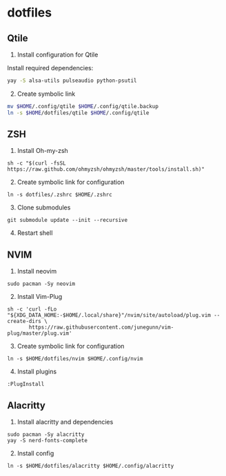 # dotfiles

## Qtile

1. Install configuration for Qtile

Install required dependencies:

```bash
yay -S alsa-utils pulseaudio python-psutil
```

2. Create symbolic link

```bash
mv $HOME/.config/qtile $HOME/.config/qtile.backup
ln -s $HOME/dotfiles/qtile $HOME/.config/qtile
```


## ZSH

1. Install Oh-my-zsh

```
sh -c "$(curl -fsSL https://raw.github.com/ohmyzsh/ohmyzsh/master/tools/install.sh)"
```

2. Create symbolic link for configuration
```
ln -s dotfiles/.zshrc $HOME/.zshrc
```

3. Clone submodules
```
git submodule update --init --recursive
```

4. Restart shell

## NVIM

1. Install neovim
```
sudo pacman -Sy neovim
```

2. Install Vim-Plug
```
sh -c 'curl -fLo "${XDG_DATA_HOME:-$HOME/.local/share}"/nvim/site/autoload/plug.vim --create-dirs \
       https://raw.githubusercontent.com/junegunn/vim-plug/master/plug.vim'
```

3. Create symbolic link for configuration
```
ln -s $HOME/dotfiles/nvim $HOME/.config/nvim
```

4. Install plugins
```
:PlugInstall
```

## Alacritty

1. Install alacritty and dependencies
```
sudo pacman -Sy alacritty
yay -S nerd-fonts-complete
```

2. Install config
```
ln -s $HOME/dotfiles/alacritty $HOME/.config/alacritty
```
